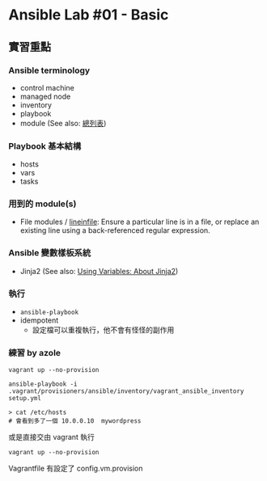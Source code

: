 Ansible Lab #01 - Basic
===

## 實習重點

### Ansible terminology

- control machine
- managed node
- inventory
- playbook
- module (See also: [總列表](http://docs.ansible.com/ansible/modules_by_category.html))


### Playbook 基本結構

- hosts
- vars
- tasks


### 用到的 module(s)

- File modules / [lineinfile](http://docs.ansible.com/ansible/lineinfile_module.html): Ensure a particular line is in a file, or replace an existing line using a back-referenced regular expression.


### Ansible 變數樣板系統

- Jinja2 (See also: [Using Variables: About Jinja2](http://docs.ansible.com/ansible/playbooks_variables.html#using-variables-about-jinja2))


### 執行

- `ansible-playbook`
- idempotent
  - 設定檔可以重複執行，他不會有怪怪的副作用


### 練習 by azole

```
vagrant up --no-provision

ansible-playbook -i .vagrant/provisioners/ansible/inventory/vagrant_ansible_inventory setup.yml 

> cat /etc/hosts
# 會看到多了一個 10.0.0.10  mywordpress

```

或是直接交由 vagrant 執行   
```
vagrant up --no-provision
```
Vagrantfile 有設定了 config.vm.provision   